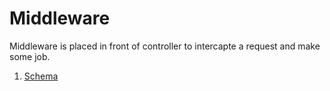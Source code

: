 # Middleware

Middleware is placed in front of controller to intercapte a request and make some job.

1. [Schema](./01_schema.md)
